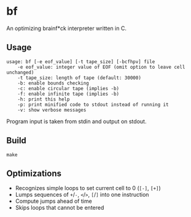 bf
=====

An optimizing brainf*ck interpreter written in C.

## Usage
    usage: bf [-e eof_value] [-t tape_size] [-bcfhpv] file
        -e eof_value: integer value of EOF (omit option to leave cell unchanged)
        -t tape_size: length of tape (default: 30000)
        -b: enable bounds checking
        -c: enable circular tape (implies -b)
        -f: enable infinite tape (implies -b)
        -h: print this help
        -p: print minified code to stdout instead of running it
        -v: show verbose messages

Program input is taken from stdin and output on stdout.

## Build
    make

## Optimizations
 * Recognizes simple loops to set current cell to 0 (`[-]`, `[+]`)
 * Lumps sequences of `+`/`-`, `<`/`>`, `[`/`]` into one instruction
 * Compute jumps ahead of time
 * Skips loops that cannot be entered